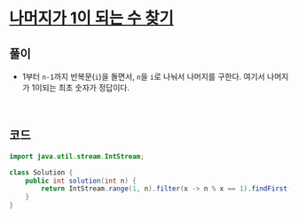 # [나머지가 1이 되는 수 찾기](https://school.programmers.co.kr/learn/courses/30/lessons/87389)

## 풀이

- 1부터 `n-1`까지 반복문(`i`)을 돌면서, `n`을 `i`로 나눠서 나머지를 구한다. 여기서 나머지가 1이되는 최초 숫자가 정답이다.

<br/>

## 코드

```java
import java.util.stream.IntStream;

class Solution {
    public int solution(int n) {
        return IntStream.range(1, n).filter(x -> n % x == 1).findFirst().getAsInt();
    }
}
```